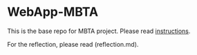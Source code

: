 # WebApp-MBTA
 This is the base repo for MBTA project. Please read [instructions](instructions.md). 

 For the reflection, please read (reflection.md).
